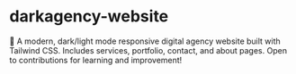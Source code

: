 # darkagency-website
💼 A modern, dark/light mode responsive digital agency website built with Tailwind CSS. Includes services, portfolio, contact, and about pages. Open to contributions for learning and improvement!
